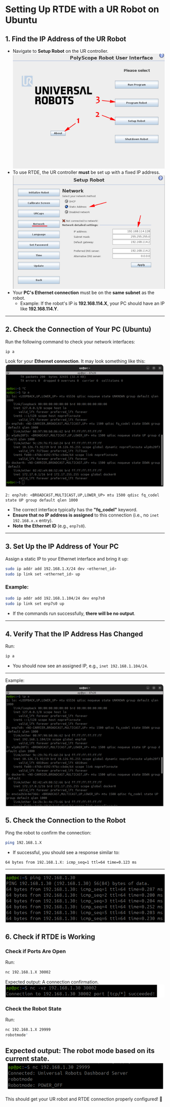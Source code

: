 # Setting Up RTDE with a UR Robot on Ubuntu

## 1. Find the IP Address of the UR Robot
- Navigate to **Setup Robot** on the UR controller.
![alt text](image.png)
- To use RTDE, the UR controller **must** be set up with a fixed IP address.
![alt text](image-1.png)
- Your **PC's Ethernet connection** must be on the **same subnet** as the robot.
  - Example: If the robot's IP is **192.168.114.X**, your PC should have an IP like **192.168.114.Y**.

---

## 2. Check the Connection of Your PC (Ubuntu)
Run the following command to check your network interfaces:

```bash
ip a
```

Look for your **Ethernet connection**. It may look something like this:
![alt text](image-2.png)
```
2: enp7s0: <BROADCAST,MULTICAST,UP,LOWER_UP> mtu 1500 qdisc fq_codel state UP group default qlen 1000
```

- The correct interface typically has the **"fq_codel"** keyword.
- **Ensure that no IP address is assigned** to this connection (i.e., no `inet 192.168.x.x` entry).
- **Note the Ethernet ID** (e.g., `enp7s0`).

---

## 3. Set Up the IP Address of Your PC
Assign a static IP to your Ethernet interface and bring it up:

```bash
sudo ip addr add 192.168.1.X/24 dev <ethernet_id>
sudo ip link set <ethernet_id> up
```

### Example:
```bash
sudo ip addr add 192.168.1.104/24 dev enp7s0
sudo ip link set enp7s0 up
```

- If the commands run successfully, **there will be no output**.

---

## 4. Verify That the IP Address Has Changed
Run:

```bash
ip a
```

- You should now see an assigned IP, e.g., `inet 192.168.1.104/24`.

---
Example:
![alt text](image-3.png)

## 5. Check the Connection to the Robot
Ping the robot to confirm the connection:

```bash
ping 192.168.1.X
```

- If successful, you should see a response similar to:

```
64 bytes from 192.168.1.X: icmp_seq=1 ttl=64 time=0.123 ms
```

---
![alt text](image-4.png)
## 6. Check if RTDE is Working
### Check if Ports Are Open
Run:

```bash
nc 192.168.1.X 30002
```

Expected output: A connection confirmation.
![alt text](image-5.png)
### Check the Robot State
Run:

```bash
nc 192.168.1.X 29999
robotmode'
```

Expected output: The **robot mode** based on its current state.
![alt text](image-6.png)
---

This should get your UR robot and RTDE connection properly configured! 🚀
